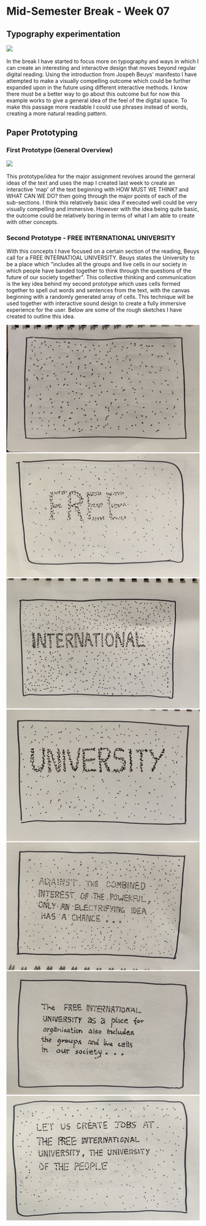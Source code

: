 # Mid-Semester Break - Week 07

##  Typography experimentation 
![](flashing_text.gif)

In the break I have started to focus more on typography and ways in which I can create an interesting and interactive design that moves beyond regular digital reading. Using the introduction from Jospeh Beuys' manifesto I have attempted to make a visually compelling outcome which could be further expanded upon in the future using different interactive methods. I know there must be a better way to go about this outcome but for now this example works to give a general idea of the feel of the digital space. To make this passage more readable I could use phrases instead of words, creating a more natural reading pattern.

## Paper Prototyping 
### First Prototype (General Overview)
![](paper1.gif)

This prototype/idea for the major assignment revolves around the gerneral ideas of the text and uses the map I created last week to create an interactive 'map' of the text beginning with HOW MUST WE THINK? and WHAT CAN WE DO? then going through the major points of each of the sub-sections. I think this relatively basic idea if executed well could be very visually compelling and immersive. However with the idea being quite basic, the outcome could be relatively boring in terms of what I am able to create with other concepts.

### Second Prototype - FREE INTERNATIONAL UNIVERSITY
With this concepts I have focused on a certain section of the reading, Beuys call for a FREE INTERNATIOAL UNIVERSITY. Beuys states the University to be a place which "includes all the groups and live cells in our society in which people have banded together to think through the questions of the future of our society together". This collective thinking and communication is the key idea behind my second prototype which uses cells formed together to spell out words and sentences from the text, with the canvas beginning with a randomly generated array of cells. This technique will be used together with interactive sound design to create a fully immersive experience for the user. Below are some of the rough sketches I have created to outline this idea.

![](1.jpg)
![](2.jpg)
![](3.jpg)
![](4.jpg)
![](5.jpg)
![](6.jpg)
![](7.jpg)
